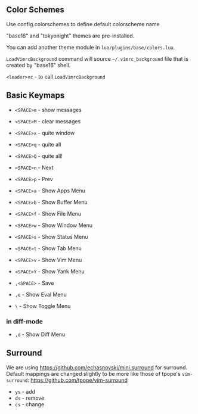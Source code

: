 <!-- lua/plugins/base-colors/README.md -->
## Color Schemes

Use config.colorschemes to define default colorscheme name

"base16" and "tokyonight" themes are pre-installed.

You can add another theme module in `lua/plugins/base/colors.lua`.

`LoadVimrcBackground` command will source `~/.vimrc_background` file that is created by "base16" shell.

`<leader>vc` - to call `LoadVimrcBackground`

<!-- lua/plugins/base-keymaps/README.md -->

## Basic Keymaps

- `<SPACE>m` - show messages
- `<SPACE>M` - clear messages

- `<SPACE>x` - quite window
- `<SPACE>q` - quite all
- `<SPACE>Q` - quite all!

- `<SPACE>n` - Next
- `<SPACE>p` - Prev

- `<SPACE>a` - Show Apps Menu
- `<SPACE>b` - Show Buffer Menu
- `<SPACE>f` - Show File Menu
- `<SPACE>w` - Show Window Menu
- `<SPACE>s` - Show Status Menu
- `<SPACE>t` - Show Tab Menu
- `<SPACE>v` - Show Vim Menu
- `<SPACE>Y` - Show Yank Menu

- `,<SPACE>` - Save
- `,e` - Show Eval Menu

- `\` - Show Toggle Menu

### in diff-mode

- `,d` - Show Diff Menu

<!-- lua/plugins/editor-surround/README.md -->
## Surround

We are using https://github.com/echasnovski/mini.surround for surround.
Default mappings are changed slightly to be more like those of tpope's `vim-surround`: https://github.com/tpope/vim-surround

- `ys` - add
- `ds` - remove
- `cs` - change

